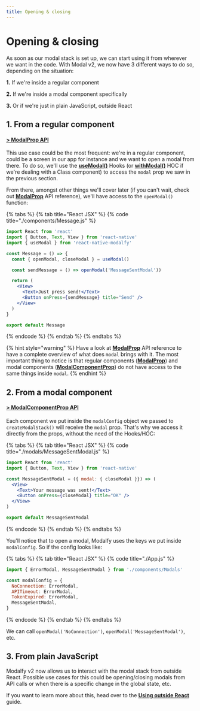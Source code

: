 ```yaml
---
title: Opening & closing
---
```


# Opening & closing

As soon as our modal stack is set up, we can start using it from wherever we want in the code. With Modal v2, we now have 3 different ways to do so, depending on the situation: 

**1.** If we're inside a regular component

**2.** If we're inside a modal component specifically

**3.** Or if we're just in plain JavaScript, outside React

## 1. From a regular component

#### [&gt; ModalProp API](../api/types/modalprop.md)

This use case could be the most frequent: we're in a regular component, could be a screen in our app for instance and we want to open a modal from there. To do so, we'll use the [**useModal\(\)**](../api/usemodal.md) Hooks \(or [**withModal\(\)**](../api/withmodal.md) HOC if we're dealing with a Class component\) to access the `modal` prop we saw in the previous section.

From there, amongst other things we'll cover later \(if you can't wait, check out [**ModalProp**](../api/types/modalprop.md) API reference\), we'll have access to the `openModal()` function:

{% tabs %}
{% tab title="React JSX" %}
{% code title="./components/Message.js" %}
```jsx
import React from 'react'
import { Button, Text, View } from 'react-native'
import { useModal } from 'react-native-modalfy'

const Message = () => {
  const { openModal, closeModal } = useModal()

  const sendMessage = () => openModal('MessageSentModal'))

  return (
    <View>
      <Text>Just press send!</Text>
      <Button onPress={sendMessage} title="Send" />
    </View>
  )
}

export default Message

```
{% endcode %}
{% endtab %}
{% endtabs %}

{% hint style="warning" %}
Have a look at [**ModalProp**](../api/types/modalprop.md) API reference to have a complete overview of what does `modal` brings with it. The most important thing to notice is that regular components \([**ModalProp**](../api/types/modalprop.md)\)  and modal components \([**ModalComponentProp**](../api/types/modalcomponentprop.md)\) do not have access to the same things inside `modal`.
{% endhint %}

## 2. From a modal component

#### [&gt; ModalComponentProp API](../api/types/modalcomponentprop.md)

Each component we put inside the `modalConfig` object we passed to `createModalStack()` will receive the `modal` prop. That's why we access it directly from the props, without the need of the Hooks/HOC:

{% tabs %}
{% tab title="React JSX" %}
{% code title="./modals/MessageSentModal.js" %}
```jsx
import React from 'react'
import { Button, Text, View } from 'react-native'

const MessageSentModal = ({ modal: { closeModal }}) => (
  <View>
    <Text>Your message was sent!</Text>
    <Button onPress={closeModal} title="OK" />
  </View>
)

export default MessageSentModal

```
{% endcode %}
{% endtab %}
{% endtabs %}

You'll notice that to open a modal, Modalfy uses the keys we put inside `modalConfig`. So if the config looks like:

{% tabs %}
{% tab title="React JSX" %}
{% code title="./App.js" %}
```jsx
import { ErrorModal, MessageSentModal } from './components/Modals'

const modalConfig = {
  NoConnection: ErrorModal,
  APITimeout: ErrorModal,
  TokenExpired: ErrorModal,
  MessageSentModal,
}
```
{% endcode %}
{% endtab %}
{% endtabs %}

We can call `openModal('NoConnection')`, `openModal('MessageSentModal')`, etc.

## 3. From plain JavaScript

Modalfy v2 now allows us to interact with the modal stack from outside React. Possible use cases for this could be opening/closing modals from API calls or when there is a specific change in the global state, etc.

If you want to learn more about this, head over to the [**Using outside React**](outside-react.md) guide.

